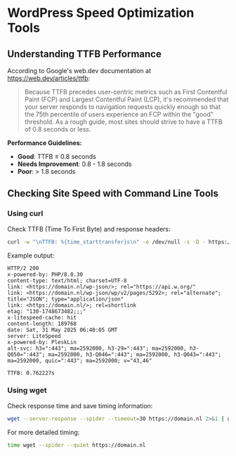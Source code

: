 # WordPress Speed Optimization Tools

## Understanding TTFB Performance

According to Google's web.dev documentation at https://web.dev/articles/ttfb:

> Because TTFB precedes user-centric metrics such as First Contentful Paint (FCP) and Largest Contentful Paint (LCP), it's recommended that your server responds to navigation requests quickly enough so that the 75th percentile of users experience an FCP within the "good" threshold. As a rough guide, most sites should strive to have a TTFB of 0.8 seconds or less.

**Performance Guidelines:**
- **Good**: TTFB ≤ 0.8 seconds
- **Needs Improvement**: 0.8 - 1.8 seconds  
- **Poor**: > 1.8 seconds

## Checking Site Speed with Command Line Tools

### Using curl

Check TTFB (Time To First Byte) and response headers:

```bash
curl -w "\nTTFB: %{time_starttransfer}s\n" -o /dev/null -s -D - https://domain.nl
```

Example output:
```
HTTP/2 200 
x-powered-by: PHP/8.0.30
content-type: text/html; charset=UTF-8
link: <https://domain.nl/wp-json/>; rel="https://api.w.org/"
link: <https://domain.nl/wp-json/wp/v2/pages/5292>; rel="alternate"; title="JSON"; type="application/json"
link: <https://domain.nl/>; rel=shortlink
etag: "130-1748673482;;;"
x-litespeed-cache: hit
content-length: 189768
date: Sat, 31 May 2025 06:40:05 GMT
server: LiteSpeed
x-powered-by: PleskLin
alt-svc: h3=":443"; ma=2592000, h3-29=":443"; ma=2592000, h3-Q050=":443"; ma=2592000, h3-Q046=":443"; ma=2592000, h3-Q043=":443"; ma=2592000, quic=":443"; ma=2592000; v="43,46"

TTFB: 0.762227s
```

### Using wget

Check response time and save timing information:

```bash
wget --server-response --spider --timeout=30 https://domain.nl 2>&1 | grep -E "(HTTP|Length|time)"
```

For more detailed timing:
```bash
time wget --spider --quiet https://domain.nl
```